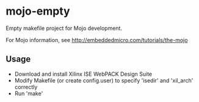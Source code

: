 mojo-empty
==========

Empty makefile project for Mojo development.

For Mojo information, see http://embeddedmicro.com/tutorials/the-mojo

Usage
----------------------
* Download and install Xilinx ISE WebPACK Design Suite
* Modify Makefile (or create config.user) to specify 'isedir' and 'xil_arch' correctly
* Run 'make'
